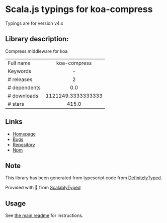 
# Scala.js typings for koa-compress

Typings are for version v4.x

## Library description:
Compress middleware for koa

|                    |                 |
| ------------------ | :-------------: |
| Full name          | koa-compress |
| Keywords           | - |
| # releases         | 2 |
| # dependents       | 0.0 |
| # downloads        | 1121249.3333333333 |
| # stars            | 415.0 |

## Links
- [Homepage](https://github.com/koajs/compress#readme)
- [Bugs](https://github.com/koajs/compress/issues)
- [Repository](https://github.com/koajs/compress)
- [Npm](https://www.npmjs.com/package/koa-compress)
    


## Note
This library has been generated from typescript code from [DefinitelyTyped](https://definitelytyped.org).

Provided with :purple_heart: from [ScalablyTyped](https://github.com/oyvindberg/ScalablyTyped)

## Usage
See [the main readme](../../readme.md) for instructions.


